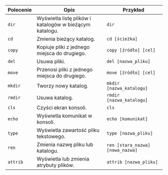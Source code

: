 | Polecenie | Opis | Przykład |
|-----------|------|----------|
| `dir`     | Wyświetla listę plików i katalogów w bieżącym katalogu. | `dir` |
| `cd`      | Zmienia bieżący katalog. | `cd [ścieżka]` |
| `copy`    | Kopiuje pliki z jednego miejsca do drugiego. | `copy [źródło] [cel]` |
| `del`     | Usuwa pliki. | `del [nazwa_pliku]` |
| `move`    | Przenosi pliki z jednego miejsca do drugiego. | `move [źródło] [cel]` |
| `mkdir`   | Tworzy nowy katalog. | `mkdir [nazwa_katalogu]` |
| `rmdir`   | Usuwa katalog. | `rmdir [nazwa_katalogu]` |
| `cls`     | Czyści ekran konsoli. | `cls` |
| `echo`    | Wyświetla komunikat w konsoli. | `echo [komunikat]` |
| `type`    | Wyświetla zawartość pliku tekstowego. | `type [nazwa_pliku]` |
| `ren`     | Zmienia nazwę pliku lub katalogu. | `ren [stara_nazwa] [nowa_nazwa]` |
| `attrib`  | Wyświetla lub zmienia atrybuty plików. | `attrib [nazwa_pliku]` |
